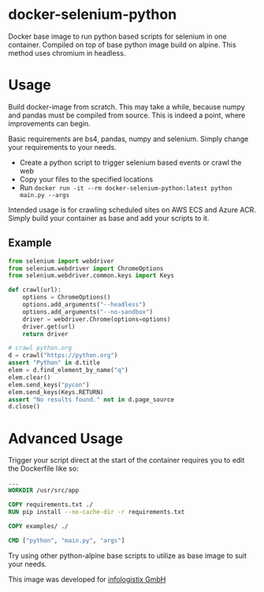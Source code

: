 # docker-selenium-python
Docker base image to run python based scripts for selenium in one container. Compiled on top of base python image build on alpine. This method uses chromium in headless.


# Usage
Build docker-image from scratch. This may take a while, because numpy and pandas must be compiled from source. This is indeed a point, where improvements can begin.

Basic requirements are bs4, pandas, numpy and selenium. Simply change your requirements to your needs. 

- Create a python script to trigger selenium based events or crawl the web
- Copy your files to the specified locations
- Run ```docker run -it --rm docker-selenium-python:latest python main.py --args```

Intended usage is for crawling scheduled sites on AWS ECS and Azure ACR. Simply build your container as base and add your scripts to it.

## Example
```Python
from selenium import webdriver
from selenium.webdriver import ChromeOptions
from selenium.webdriver.common.keys import Keys

def crawl(url):
	options = ChromeOptions()
    options.add_arguments("--headless")
    options.add_arguments("--no-sandbox")
    driver = webdriver.Chrome(options=options)
    driver.get(url)
    return driver

# crawl python.org
d = crawl("https://python.org")
assert "Python" in d.title
elem = d.find_element_by_name("q")
elem.clear()
elem.send_keys("pycon")
elem.send_keys(Keys.RETURN)
assert "No results found." not in d.page_source
d.close()
```

# Advanced Usage
Trigger your script direct at the start of the container requires you to edit the Dockerfile like so:
```Dockerfile
...
WORKDIR /usr/src/app

COPY requirements.txt ./
RUN pip install --no-cache-dir -r requirements.txt

COPY examples/ ./

CMD ["python", "main.py", "args"]
```
Try using other python-alpine base scripts to utilize as base image to suit your needs.

This image was developed for [infologistix GmbH](https://infologistix.de)